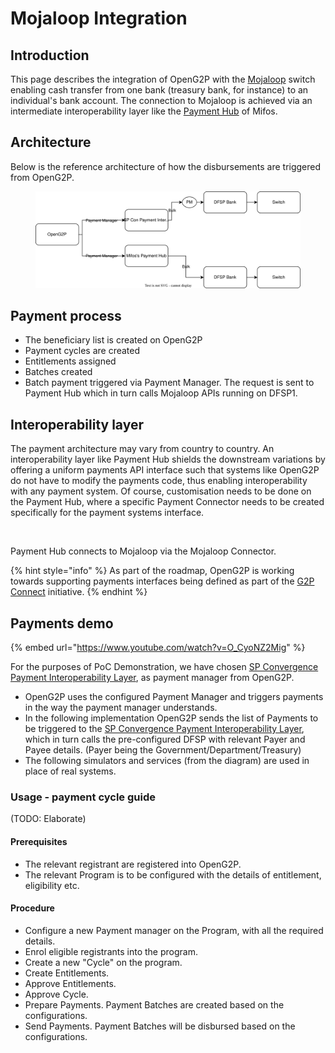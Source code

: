 # Mojaloop Integration

## Introduction <a href="#introduction" id="introduction"></a>

This page describes the integration of OpenG2P with the [Mojaloop](https://mojaloop.io/) switch enabling cash transfer from one bank (treasury bank, for instance) to an individual's bank account. The connection to Mojaloop is achieved via an intermediate interoperability layer like the [Payment Hub](https://payments.mifos.org/) of Mifos.&#x20;

## Architecture

Below is the reference architecture of how the disbursements are triggered from OpenG2P.

<figure><img src="../.gitbook/assets/openg2p-payment-manager-connections.svg" alt=""><figcaption></figcaption></figure>

## Payment process

* The beneficiary list is created on OpenG2P
* Payment cycles are created
* Entitlements assigned&#x20;
* Batches created
* Batch payment triggered via Payment Manager. The request is sent to Payment Hub which in turn calls Mojaloop APIs running on DFSP1.



## Interoperability layer <a href="#proof-of-concept-implementation-demo-1" id="proof-of-concept-implementation-demo-1"></a>

The payment architecture may vary from country to country. An interoperability layer like Payment Hub shields the downstream variations by offering a uniform payments API interface such that systems like OpenG2P do not have to modify the payments code, thus enabling interoperability with any payment system. Of course, customisation needs to be done on the Payment Hub, where a specific Payment Connector needs to be created specifically for the payment systems interface.&#x20;

<figure><img src="https://payments.mifos.org/wp-content/uploads/sites/20/2022/12/Screenshot-2022-12-27-at-10541-PM-transformed.png" alt=""><figcaption></figcaption></figure>

Payment Hub connects to Mojaloop via the Mojaloop Connector.&#x20;

{% hint style="info" %}
As part of the roadmap, OpenG2P is working towards supporting payments interfaces being defined as part of the [G2P Connect](https://g2pconnect.global/) initiative.&#x20;
{% endhint %}

## Payments demo <a href="#proof-of-concept-implementation-demo-1" id="proof-of-concept-implementation-demo-1"></a>

{% embed url="https://www.youtube.com/watch?v=O_CyoNZ2Mig" %}

For the purposes of PoC Demonstration, we have chosen [SP Convergence Payment Interoperability Layer](https://sp-convergence.github.io/payments-interoperability-layer/documentation/pocs/G2P.html), as payment manager from OpenG2P.

* OpenG2P uses the configured Payment Manager and triggers payments in the way the payment manager understands.
* In the following implementation OpenG2P sends the list of Payments to be triggered to the [SP Convergence Payment Interoperability Layer](https://sp-convergence.github.io/payments-interoperability-layer/documentation/pocs/G2P.html), which in turn calls the pre-configured DFSP with relevant Payer and Payee details. (Payer being the Government/Department/Treasury)
* The following simulators and services (from the diagram) are used in place of real systems.

### Usage - payment cycle guide <a href="#usage-payment-cycle-guide" id="usage-payment-cycle-guide"></a>

(TODO: Elaborate)

#### **Prerequisites**

* The relevant registrant are registered into OpenG2P.
* The relevant Program is to be configured with the details of entitlement, eligibility etc.

#### **Procedure**

* Configure a new Payment manager on the Program, with all the required details.
* Enrol eligible registrants into the program.
* Create a new "Cycle" on the program.
* Create Entitlements.
* Approve Entitlements.
* Approve Cycle.
* Prepare Payments. Payment Batches are created based on the configurations.
* Send Payments. Payment Batches will be disbursed based on the configurations.
